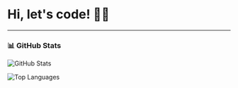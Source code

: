 # Hi, let's code! 👨‍💻

---

### 📊 GitHub Stats

![GitHub Stats](https://github-readme-stats.vercel.app/api?username=junga8&show_icons=true&theme=radical)

![Top Languages](https://github-readme-stats.vercel.app/api/top-langs/?username=junga8&layout=compact&theme=radical)
